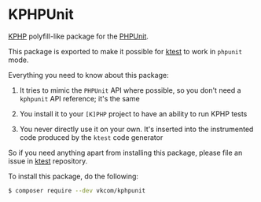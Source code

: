 # KPHPUnit

[KPHP](https://github.com/VKCOM/kphp/) polyfill-like package for the [PHPUnit](https://phpunit.de/).

This package is exported to make it possible for [ktest](https://github.com/VKCOM/ktest) to work in `phpunit` mode.

Everything you need to know about this package:

1. It tries to mimic the `PHPUnit` API where possible, so you don't need a `kphpunit` API reference; it's the same

2. You install it to your `[K]PHP` project to have an ability to run KPHP tests

3. You never directly use it on your own. It's inserted into the instrumented code produced by the `ktest` code generator

So if you need anything apart from installing this package, please file an issue in [ktest](https://github.com/VKCOM/ktest/issues/new) repository.

To install this package, do the following:

```bash
$ composer require --dev vkcom/kphpunit
```
